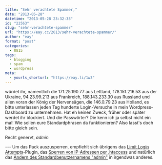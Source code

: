 ```yaml
---
title: "Sehr verachtete Spammer,"
date: "2013-05-28"
datetime: "2013-05-28 23:32:33"
id: "22563"
slug: "sehr-verachtete-spammer"
url: "https://eay.cc/2013/sehr-verachtete-spammer/"
author: "eay"
format: "post"
categories:
  - 0815
tags:
  - blogging
  - spam
  - wordpress
meta:
  - yourls_shorturl: "https://eay.li/1w3"
---
```


würdet ihr, namentlich die 171.25.190.77 aus Lettland, 178.151.216.53 aus der Ukraine, 94.23.99.213 aus Frankreich, 188.143.233.30 aus Russland und allen voran der König der Nervensägen, die 146.0.79.23 aus Holland, es bitte unterlassen jeden Tag hunderte Login-Versuche in mein Wordpress-Dashboard zu unternehmen. Hat eh keinen Zweck, früher oder später werdet ihr blockiert. Und die Passwörter? Die kenn ich ja selbst nicht ein mal! Wie sollen eure Standardphrasen da funktionieren? Also lasst's doch bitte gleich sein.

Recht genervt, _admin_

\--- Um das Pack auszusperren, empfiehlt sich übrigens das [Limit Login Attempts](http://wordpress.org/plugins/limit-login-attempts/)\-Plugin, das [Sperren von IP-Adressen per .htaccess](http://www.perun.net/2012/03/05/wordpress-spam-ip-per-htaccess-sperren/) und natürlich das [Ändern des Standardbenutzernamens "admin"](http://www.digitalkonline.com/blog/change-your-wordpress-admin-username/) in irgendwas anderes.
